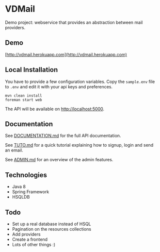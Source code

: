 # VDMail

Demo project: webservice that provides an abstraction between mail providers.

## Demo

[http://vdmail.herokuapp.com](http://vdmail.herokuapp.com)

## Local Installation

You have to provide a few configuration variables. Copy the `sample.env` file to `.env` and edit it with your api keys and preferences.

```
mvn clean install
foreman start web
```

The API will be available on [http://localhost:5000](http://localhost:5000).

## Documentation

See [DOCUMENTATION.md](./DOCUMENTATION.md) for the full API documentation.

See [TUTO.md](./TUTO.md) for a quick tutorial explaining how to signup, login and send an email.

See [ADMIN.md](./ADMIN.md) for an overview of the admin features.

## Technologies

* Java 8
* Spring Framework
* HSQLDB

## Todo

* Set up a real database instead of HSQL
* Pagination on the resources collections
* Add providers
* Create a frontend
* Lots of other things :)
